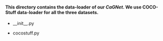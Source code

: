 #### This directory contains the data-loader of our *CaGNet*. We use COCO-Stuff data-loader for all the three datasets.

  - \_\_init\_\_.py

  - cocostuff.py


